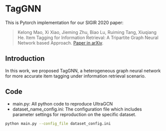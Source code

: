 # TagGNN

This is Pytorch implementation for our SIGIR 2020 paper:

> Kelong Mao, Xi Xiao, Jieming Zhu, Biao Lu, Ruiming Tang, Xiuqiang He. Item Tagging for Information Retrieval: A Tripartite Graph Neural Network based Approach. [Paper in arXiv](https://arxiv.org/abs/2008.11567).



## Introduction
In this work, we proposed TagGNN, a heterogeneous graph neural network for more accurate item tagging under information retrieval scenario.



## Code
* main.py: All python code to reproduce UltraGCN
* dataset_name_config.ini: The configuration file which includes parameter settings for reproduction on the specific dataset.

```bash
python main.py --config_file dataset_config.ini
```
